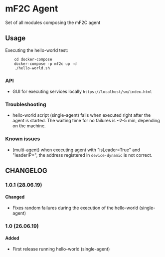 # mF2C Agent

Set of all modules composing the mF2C agent

## Usage

Executing the hello-world test:

        cd docker-compose
        docker-compose -p mf2c up -d
        ./hello-world.sh

### API

 - GUI for executing services locally `https://localhost/sm/index.html`

### Troubleshooting

 - hello-world script (single-agent) fails when executed right after the agent is started. The waiting time for no failures is ~2-5 min, depending on the machine.

### Known issues

 - (multi-agent) when executing agent with "isLeader=True" and "leaderIP=", the address registered in `device-dynamic` is not correct.

## CHANGELOG

### 1.0.1 (28.06.19)

#### Changed

 - Fixes random failures during the execution of the hello-world (single-agent)

### 1.0 (26.06.19)

#### Added

 - First release running hello-world (single-agent) 






